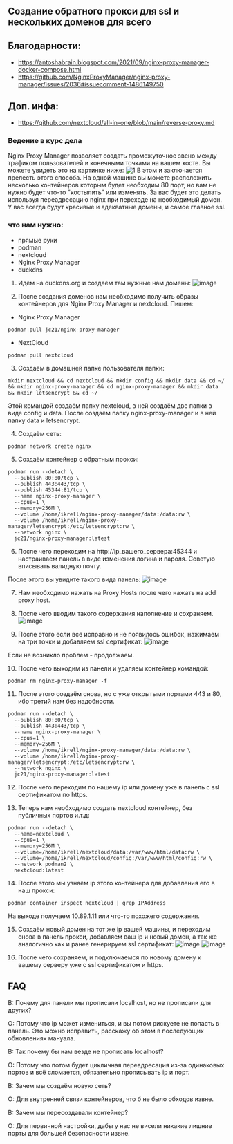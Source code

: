 ## Создание обратного прокси для ssl и нескольких доменов для всего

## Благодарности:
- https://antoshabrain.blogspot.com/2021/09/nginx-proxy-manager-docker-compose.html
- https://github.com/NginxProxyManager/nginx-proxy-manager/issues/2036#issuecomment-1486149750

## Доп. инфа:
- https://github.com/nextcloud/all-in-one/blob/main/reverse-proxy.md
  
### Ведение в курс дела
Nginx Proxy Manager позволяет создать промежуточное звено между трафиком пользователей и конечными точками на вашем хосте. Вы можете увидеть это на картинке ниже:
![1](https://raw.githubusercontent.com/WolfAURman/nginx_install_proxy/main/media/1.png)
В этом и заключается прелесть этого способа. На одной машине вы можете расположить несколько контейнеров которым будет необходим 80 порт, но вам не нужно будет что-то "костылить" или изменять.
За вас будет это делать используя переадресацию nginx при переходе на необходимый домен. У вас всегда будут красивые и адекватные домены, и самое главное ssl.

### что нам нужно:
- прямые руки
- podman
- nextcloud
- Nginx Proxy Manager
- duckdns

1. Идём на duckdns.org и создаём там нужные нам домены:
![image](https://github.com/WolfAURman/nginx_install_proxy/assets/93985232/7220c2cf-dbe2-43eb-9106-7556cf8772d6)

2. После создания доменов нам необходимо получить образы контейнеров для Nginx Proxy Manager и nextcloud. Пишем:

- Nginx Proxy Manager
```
podman pull jc21/nginx-proxy-manager
```

- NextCloud
```
podman pull nextcloud
```

3. Создаём в домашней папке пользователя папки:
```
mkdir nextcloud && cd nextcloud && mkdir config && mkdir data && cd ~/ && mkdir nginx-proxy-manager && cd nginx-proxy-manager && mkdir data && mkdir letsencrypt && cd ~/
```

Этой командой создаём папку nextcloud, в ней создаём две папки в виде config и data. После создаём папку nginx-proxy-manager и в ней папку data и letsencrypt.

4. Создаём сеть:

```
podman network create nginx
```

5. Создаём контейнер с обратным прокси:

```
podman run --detach \
  --publish 80:80/tcp \
  --publish 443:443/tcp \
  --publish 45344:81/tcp \
  --name nginx-proxy-manager \
  --cpus=1 \
  --memory=256M \
  --volume /home/ikrell/nginx-proxy-manager/data:/data:rw \
  --volume /home/ikrell/nginx-proxy-manager/letsencrypt:/etc/letsencrypt:rw \
  --network nginx \
  jc21/nginx-proxy-manager:latest
```

6. После чего переходим на http://ip_вашего_сервера:45344 и настраиваем панель в виде изменения логина и пароля. Советую вписывать валидную почту.

После этого вы увидите такого вида панель:
![image](https://raw.githubusercontent.com/WolfAURman/nginx_install_proxy/main/media/Screenshot%20from%202023-07-10%2011-58-58.png)

7. Нам необходимо нажать на Proxy Hosts после чего нажать на add proxy host.

8. После чего вводим такого содержания наполнение и сохраняем.
![image](https://raw.githubusercontent.com/WolfAURman/nginx_install_proxy/main/media/Screenshot%20from%202023-07-10%2011-57-31.png)

9. После этого если всё исправно и не появилось ошибок, нажимаем на три точки и добавляем ssl сертификат:
![image](https://raw.githubusercontent.com/WolfAURman/nginx_install_proxy/main/media/2.png)

Если не возникло проблем - продолжаем.

10. После чего выходим из панели и удаляем контейнер командой:
```
podman rm nginx-proxy-manager -f
```

11. После этого создаём снова, но с уже открытыми портами 443 и 80, ибо третий нам без надобности.

```
podman run --detach \
  --publish 80:80/tcp \
  --publish 443:443/tcp \
  --name nginx-proxy-manager \
  --cpus=1 \
  --memory=256M \
  --volume /home/ikrell/nginx-proxy-manager/data:/data:rw \
  --volume /home/ikrell/nginx-proxy-manager/letsencrypt:/etc/letsencrypt:rw \
  --network nginx \
  jc21/nginx-proxy-manager:latest
```

12. После чего переходим по нашему ip или домену уже в панель с ssl сертификатом по https.

13. Теперь нам необходимо создать nextcloud контейнер, без публичных портов и.т.д:

```
podman run --detach \
  --name=nextcloud \
  --cpus=1 \
  --memory=256M \
  --volume=/home/ikrell/nextcloud/data:/var/www/html/data:rw \
  --volume=/home/ikrell/nextcloud/config:/var/www/html/config:rw \
  --network podman2 \
  nextcloud:latest
```

14. После этого мы узнаём ip этого контейнера для добавления его в наш прокси:
```
podman container inspect nextcloud | grep IPAddress
```
На выходе получаем 10.89.1.11 или что-то похожего содержания.

15. Создаём новый домен на тот же ip вашей машины, и переходим снова в панель прокси, добавляем ваш ip и новый домен, а так же аналогично как и ранее генерируем ssl сертификат:
![image](https://raw.githubusercontent.com/WolfAURman/nginx_install_proxy/main/media/Screenshot%20from%202023-07-10%2011-58-15.png)
![image](https://raw.githubusercontent.com/WolfAURman/nginx_install_proxy/main/media/2.png)

16. После чего сохраняем, и подключаемся по новому домену к вашему серверу уже с ssl сертификатом и https.

## FAQ
В: Почему для панели мы прописали localhost, но не прописали для других?

О: Потому что ip может измениться, и вы потом рискуете не попасть в панель. Это можно исправить, расскажу об этом в последующих обновлениях мануала.

В: Так почему бы нам везде не прописать localhost?

О: Потому что потом будет цикличная переадресация из-за одинаковых портов и всё сломается, обязательно прописывать ip и порт.

В: Зачем мы создаём новую сеть?

О: Для внутренней связи контейнеров, что б не было обходов извне.

В: Зачем мы пересоздавали контейнер?

О: Для первичной настройки, дабы у нас не висели никакие лишние порты для большей безопасности извне.
